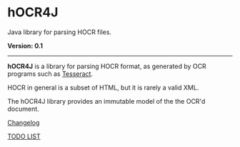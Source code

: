 hOCR4J
=====

Java library for parsing HOCR files.

**Version: 0.1**

---

**hOCR4J** is a library for parsing HOCR format, as generated by OCR programs such as [Tesseract](http://code.google.com/p/tesseract-ocr/).

HOCR in general is a subset of HTML, but it is rarely a valid XML.

The hOCR4J library provides an immutable model of the the OCR'd document.

[Changelog](doc/CHANGELOG.md)

[TODO LIST](doc/TODO.md)
